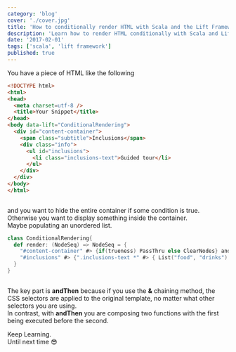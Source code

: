 ```yaml
---
category: 'blog'
cover: './cover.jpg'
title: 'How to conditionally render HTML with Scala and the Lift Framework'
description: 'Learn how to render HTML conditionally with Scala and Lift'
date: '2017-02-01'
tags: ['scala', 'lift framework']
published: true
---
```

<article class="prose lg:prose-lg xl:prose-xl">

You have a piece of HTML like the following

```html
<!DOCTYPE html>
<html>
<head>
  <meta charset=utf-8 />
  <title>Your Snippet</title>
</head>
<body data-lift="ConditionalRendering">
  <div id="content-container">
    <span class="subtitle">Inclusions</span>
    <div class="info">
      <ul id="inclusions">
        <li class="inclusions-text">Guided tour</li>
      </ul>
    </div>
  </div>
</body>
</html>
 
```

and you want to hide the entire container if some condition is true.  
Otherwise you want to display something inside the container.   
Maybe populating an unordered list.

```scala
class ConditionalRendering{
  def render: (NodeSeq) => NodeSeq = {
    "#content-container" #> {if(trueness) PassThru else ClearNodes} andThen
    "#inclusions" #> {".inclusions-text *" #> { List("food", "drinks") } }                     
  }
}
 
```

The key part is **andThen** because if you use the **&** chaining method, the CSS selectors are applied to the
original template, no matter what other selectors you are using.   
In contrast, with **andThen** you are composing two functions with the first being executed before the second.

Keep Learning.  
Until next time :sunglasses:

</article>